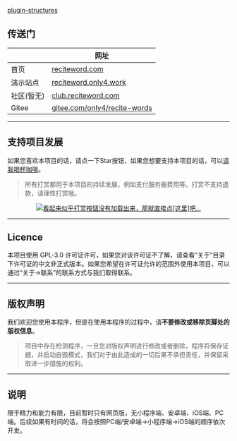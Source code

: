 
<!-- 背Ta单词 简介 -->
[plugin-structures](include/intro.md ':include')

## 传送门

|  | 网址 |
|------|------|
| 首页 | <a href="https://reciteword.com/" target="_blank">reciteword.com</a> |
| 演示站点 | <a href="https://reciteword.only4.work/" target="_blank">reciteword.only4.work</a> |
| 社区(暂无) | <a href="https://club.reciteword.com/" target="_blank">club.reciteword.com</a> |
| Gitee |  <a href="https://gitee.com/only4/recite-words/" target="_blank">gitee.com/only4/recite-words</a> |

------------

## 支持项目发展

如果您喜欢本项目的话，请点一下Star按钮，如果您想要支持本项目的话，可以<a href="https://www.only4.work/about/appreciate/?unfold=1" target="_blank" title="点击打赏">请我喝杯咖啡</a>。

> 所有打赏都用于本项目的持续发展，例如支付服务器费用等。打赏不支持退款，请理性打赏哦。

<!-- 打赏按钮 -->
<div align="center">

<a href="https://www.only4.work/about/appreciate/?unfold=1" target="_blank">
    <img src="https://www.only4.work/about/appreciate/btn-img@200x76.png" alt="看起来似乎打赏按钮没有加载出来，那就直接点[这里]吧..." title="点击打赏">
</a>

<!-- 以下方式无法在新窗口中打开 -->
<!-- [![看起来似乎打赏按钮没有加载出来，那就直接点[这里]吧...](https://www.only4.work/about/appreciate/btn-img@200x76.png "点击打赏")](https://www.only4.work/about/appreciate/?unfold=1) -->

</div>

------------

## Licence

本项目使用 GPL-3.0 许可证许可，如果您对该许可证不了解，请查看“关于”目录下许可证的中文非正式版本。如果您希望在许可证允许的范围外使用本项目，可以通过“关于->联系”的联系方式与我们取得联系。

------------

## 版权声明

我们欢迎您使用本程序，但是在使用本程序的过程中，请**不要修改或移除页脚处的版权信息**。

> 项目中存在检测程序，一旦您对版权声明进行修改或者删除，程序将保存证据，并启动自毁模式，我们对于由此造成的一切后果不承担责任，并保留采取进一步措施的权利。

------------

## 说明

限于精力和能力有限，目前暂时只有网页版，无小程序端、安卓端、iOS端、PC端。后续如果有时间的话，将会按照PC端/安卓端→小程序端→iOS端的顺序依次开发。
